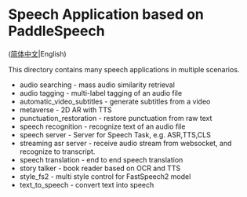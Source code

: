 # Speech Application based on PaddleSpeech

([简体中文](./README_cn.md)|English)

This directory contains many speech applications in multiple scenarios.

* audio searching - mass audio similarity retrieval
* audio tagging - multi-label tagging of an audio file
* automatic_video_subtitles - generate subtitles from a video
* metaverse - 2D AR with TTS  
* punctuation_restoration - restore punctuation from raw text
* speech recognition - recognize text of an audio file 
* speech server - Server for Speech Task, e.g. ASR,TTS,CLS
* streaming asr server - receive audio stream from websocket, and recognize to transcript.
* speech translation - end to end speech translation  
* story talker - book reader based on OCR and TTS  
* style_fs2 - multi style control for FastSpeech2 model  
* text_to_speech - convert text into speech 
